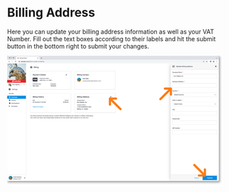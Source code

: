 # Billing Address

Here you can update your billing address information as well as your VAT Number. Fill out the text boxes according to their labels and hit the submit button in the bottom right to submit your changes.

<a href="../../../images/settings-billing-address-lg.jpg" target="_blank"><img src="../../../images/settings-billing-address.jpg" style="margin: auto; display: block"></a>

